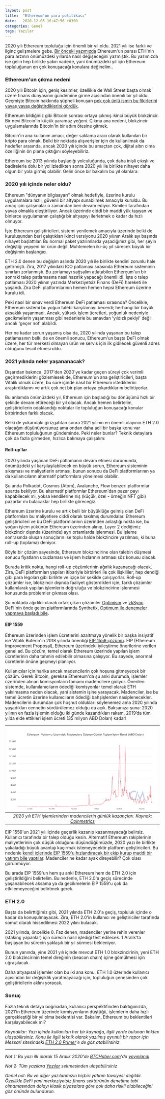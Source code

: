 ```yaml
---
layout: post
title:  "Ethereum'un para politikası"
date:   2020-12-05 16:47:56 +0300
categories: Genel
tags: Yazılar
---
```


2020 yılı Ethereum topluluğu için önemli bir yıl oldu. 2021 yılı ise farklı ve ilginç gelişmelere gebe. [Bir önceki yazımızda](/genel/2020/12/08/Ethereumun-para-politikas%C4%B1.html) Ethereum'un parası ETH'nin para arzının önümüzdeki yıllarda nasıl değişeceğini yazmıştık. Bu yazımızda ise gelin hep birlikte yakın vadede, yani önümüzdeki yıl için Ethereum topluluğunun en çok konuşacağı konulara değinelim.. 

### Ethereum'un çıkma nedeni

2020 yılı Bitcoin için, geniş kesimler, özellikle de Wall Street başta olmak üzere finans dünyasının gündemine girme açısından önemli bir yıl oldu. Geçmişte Bitcoin hakkında şüpheli konuşan [pek çok ünlü ismin bu fikirlerini yavaş yavaş değiştirdiklerini gördük](/genel/2020/11/24/bitcoin-dunyasinin-yeni-halkasi.html). 

Ethereum bildiğiniz gibi Bitcoin sonrası ortaya çıkmış ikinci büyük blokzincir. Bir nevi Bitcoin'in küçük yaramaz yeğeni. Çıkma ana nedeni, blokzincir uygulamalarında Bitcoin'in bir adım ötesine gitmek. 

Bitcoin'in ana kullanım amacı, değer saklama aracı olarak kullanılan bir kripto para olmak. Belki bir noktada alışverişler için de kullanılmak da hedefler arasında, ancak 2020 yılı içinde bu amaçtan çok, dijital altın olma özelliğinin ön plana çıktığını söyleyebiliriz. 

Ethereum ise 2013 yılında başladığı yolculuğunda, çok daha inişli çıkışlı ve badirelerle dolu bir yol izledikten sonra 2020 yılı ile birlikte nihayet daha olgun bir yola girmiş olabilir. Gelin önce bir bakalım bu yıl olanlara:

### 2020 yılı içinde neler oldu?

Ethereum "dünyanın bilgisayarı" olmak hedefiyle, üzerine kurulu uygulamalara hızlı, güvenli bir altyapı sunabilmek amacıyla kuruldu. Bu amaç için çalışmalar o zamandan beri devam ediyor. Kimileri tarafından yavaş olmakla eleştiriliyor. Ancak üzerinde ciddi bir maddi yük taşıyan ve binlerce uygulamanın çalıştığı bir altyapıyı ilerletmek o kadar da hızlı olmuyor. 

İşte Ethereum geliştiricileri, sistemi yenilemek amacıyla üzerinde belki de kuruluşundan beri çalıştıkları ikinci versiyonu 2020 yılının Aralık ayı başında nihayet başlattılar. Bu normal paket yazılımlarda yaşadığımız gibi, her şeyin değiştiği yepyeni bir ürün değil. Muhtemelen iki-üç yıl sürecek büyük bir değişimin başlangıcı.

ETH 2.0 denen bu değişim aslında 2020 yılı ile birlikte kendini zorunlu hale getirmişti. Zira, 2017 yılındaki ICO patlaması sırasında Ethereum sisteminin sınırları zorlanmıştı. Bu zorlamayı sağsalim atlatabilen Ethereum'un bir sonraki talep patlamasına nasıl hazırlık yapacağı önemli idi. İşte o talep patlaması 2020 yılının yazında Merkeziyetsiz Finans (DeFi) hareketi ile yaşandı. Zira DeFi platformlarının hemen hemen hepsi Ethereum üzerine kurulu idi. 

Peki nasıl bir sınav verdi Ethereum DeFi patlaması sırasında? Öncelikle, Ethereum sistemi bu yoğun talebi karşılamayı becerdi; herhangi bir büyük aksaklık yaşanmadı. Ancak, yüksek işlem ücretleri, yoğunluk nedeniyle gecikmelerin yaşanması gibi nedenlerle bu sınavdan 'yıldızlı pekiyi' değil ancak 'geçer not' alabildi. 

Her ne kadar sorun yaşamış olsa da, 2020 yılında yaşanan bu talep patlamasının belki de en önemli sonucu, Ethereum'un başta DeFi olmak üzere, her tür merkezi olmayan ürün ve servis için ilk gidilecek güvenli adres olduğunu tescil etmesi oldu. 

### 2021 yılında neler yaşananacak?

Dışarıdan bakınca, 2017'den 2020'ye kadar geçen süreyi çok verimli geçirmediklerini gözlemlesek de, Ethereum'un ana geliştiricileri, başta Vitalik olmak üzere, bu süre içinde nasıl bir Ethereum istediklerini araştırdıklarını ve artık çok net bir plan ortaya çıkardıklarını belirtiyorlar. 

Bu anlamda önümüzdeki yıl, Ethereum için başladığı bu dönüşümü hızlı bir şekilde devam ettireceği bir yıl olacak. Ancak hemen belirtelim, geliştiricilerin odaklandığı noktalar ile topluluğun konuşacağı konular birbirinden farklı olacak. 

Belki de yukarıdaki girizgahtan sonra 2021 yılının en önemli olayının ETH 2.0 olacağını düşünüyorsunuz ama ondan daha acil bir başka konu var Ethereum topluluğunun gündeminde. Peki neler bunlar? Teknik detaylara çok da fazla girmeden, hızlıca bakmaya çalışalım: 

#### Roll-up'lar
2020 yılında yaşanan DeFi patlamanın devam etmesi durumunda, önümüzdeki yıl karşılaşılabilecek en büyük sorun, Ethereum sisteminin sıkışması ve maliyetlerin artması, bunun sonucu da DeFi platformlarının ya da kullanıcıların alternatif platformlara yönelmesi olabilir. 

Şu anda Polkadot, Cosmos (Atom), Avalanche, Flow benzeri platformlar apartta bekliyor. Bu alternatif platformlar Ethereum'dan pazar payı kapabilecek mi, yoksa kendilerine niş (küçük, özel - örneğin NFT gibi) pazarlar mı bulacaklar hep birlikte göreceğiz. 

Ethereum üzerine kurulu ve artık belli bir büyüklüğe gelmiş olan DeFi platformları bu maliyetlere ciddi olarak takılmış durumdalar. Ethereum geliştiricileri ve bu DeFi platformlarının üzerinden anlaştığı nokta ise, bu yoğun işlem yükünün Ethereum üzerinden alınıp, Layer 2 dediğimiz blokzincir dışında (üzerinde) ayrı ortamlarda işlenmesi. Bu işleme sonrasında oluşan sonuçların ise toplu halde blokzincire yazılması, ki buna roll-up (toplama) deniyor. 

Böyle bir çözüm sayesinde, Ethereum blokzincirine olan talebin düşmesi sonucu fiyatların ucuzlaması ve işlem hızlarının artması söz konusu olacak. 

Burada kritik nokta, hangi roll-up çözümlerinin ağırlık kazanacağı olacak. Zira, DeFi platformları yapıları itibariyle birbirleri ile çok ilişkililer; hep dendiği gibi para legoları gibi birlikte ve içiçe bir şekilde çalışıyorlar. Roll-up çözümler ise, blokzincir dışında faaliyet gösterdikleri için, farklı çözümler kullanılarak yapılan işlemlerin doğruluğu ve blokzincirine işlenmesi konusunda problemler çıkması olası. 

Şu noktada ağırlıklı olarak ortak çıkan çözümler [Optimism](https://optimism.io) ve [zkSync](https://zksync.io). DeFi'nin önde gelen platformlarında Synthetix, [Optimum ile denemeler yapmaya başladı bile](https://blog.synthetix.io/why-optimism/).

#### EIP 1559
Ethereum üzerinden işlem ücretlerini azaltmaya yönelik bir başka insiyatif ise Vitalik Buterin'in 2018 yılında önerdiği [EIP 1559 çözümü](https://eips.ethereum.org/EIPS/eip-1559). EIP (Ethereum Improvement Proposal), Ethereum üzerindeki iyileştirme önerilerine verilen genel ad. Bu çözüm, temel olarak Ethereum üzerinde yapılan işlem ücretlerinin daha tahmin edilebilir olmasına çalışıyor. Bu sayede, anormal ücretlerin önüne geçmeyi planlıyor. 

Kullanıcılar için harika ancak madencilerin çok hoşuna gitmeyecek bir çözüm. Gerek Bitcoin, gerekse Ethereum'da şu anki durumda, işlemler üzerinden alınan komisyonların tamamı madencilere gidiyor. Önerilen sistemde, kullanılanıcıların ödediği komisyonlar temel olarak ETH yakılmasına neden olacak, yani sistemin işine yarayacak. Madenciler, ise bu temel ücretin üzerine kullanıcıların ödediği bahşişlerden nasiplenecekler. Madencilerin durumdan çok hoşnut oldukları söylenemez ama 2020 yılında yaşadıkları cennetin sürdürülemez olduğu da açık. Baksanıza şuna: 2020 yılının en fazla işlemin olduğu iki günde kazandıkları rakam, 2019’da tüm yılda elde ettikleri işlem ücreti (35 milyon ABD Doları) kadar!

| ![coinmetrics_total_fees_1yr](/assets/eth_total_fees_coinmetrics_1yr_800_v2.png)|
|:--:| 
| *2020 yılı ETH işlemlerinden madencilerin günlük kazançları. Kaynak: [Coinmetrics](https://network-charts.coinmetrics.io)*|

EIP 1559'un 2021 yılı içinde geçerlik kazanıp kazanmayacağı belirsiz. Kullanıcı tarafında bir talep olduğu kesin. Alternatif Ethereum rakiplerinin maliyetlerinin çok düşük olduğunu düşündüğümüzde, 2020 yazı ile birlikte yakaladığı büyük avantajı kaçırmak istemeyecektir platform geliştiricileri. Bu nedenle [kendi içlerinde EIP 1559'u hızlandıracak bir ekip kurup maddi bir yatırım bile yaptılar](https://gitcoin.co/grants/946/eip-1559-community-fund). Madenciler ne kadar ayak direyebilir? Çok olası görünmüyor. 

Bu arada EIP 1559'un hem şu anki Ethereum hem de ETH 2.0 için geliştirildiğini belirtelim. Bu nedenle, ETH 2.0'a geçiş sürecinde yaşanabilecek aksama ya da gecikmelerin EIP 1559'u çok da etkilemeyeceğini belirtmek gerek. 

### ETH 2.0
Başta da belirttiğimiz gibi, 2021 yılında ETH 2.0'a geçiş, topluluk içinde o kadar da konuşulmayacak. Zira, ETH 2.0'in kullanıcı ve geliştiriciler tarafında somut olarak hissedilmesi 2022 yılını bulacak.

2021 yılında, öncelikle 0. Faz denen, madenciler yerine rehin verenler (staking yapanlar) için sürecin nasıl işlediği test edilecek. 1 Aralık'ta başlayan bu sürecin yaklaşık bir yıl sürmesi bekleniyor. 

Bunun yanında, yine 2021 yılı içinde mevcut ETH 1.0 blokzincirinin, yeni ETH 2.0 blokzincirinin temel direğinin (beacon chain) içine gömülmesi için uğraşılacak. 

Daha altyapısal işlemler olan bu iki ana konu, ETH 1.0 üzerinde kullanıcı açısından bir değişiklik yaratmayacağı için, topluluğun çenesinden çok geliştiricilerin aklını yoracak. 

### Sonuç
Fazla teknik detaya boğmadan, kullanıcı perspektifinden baktığımızda, 2021'in Ethereum üzerinde komisyonların düştüğü, işlemlerin daha hızlı gerçekleştiği bir yıl olma beklentisi var. Bakalım, Ethereum bu beklentileri karşılayabilecek mi?


*Kaynaklar: Yazı içinde kullanılan her bir kaynağa, ilgili yerde bulunan linkten ulaşabilirsiniz. Konu ile ilgili teknik olarak yazılmış ayrıntılı bir rapor için Messari sitesindeki [ETH 2.0 Primer](https://messari.io/road-to-eth2)'e de göz atabilirsiniz*

---

*Not 1: Bu yazı ilk olarak 15 Aralık 2020'de [BTCHaber.com](https://www.btchaber.com/)'da [yayınlandı]()*

*Not 2: Tüm yazılara [Yazılar](/articles/) sekmesinden ulaşabilirsiniz*

*Genel not: Bu ve diğer yazılarımızın hiçbiri yatırım tavsiyesi değildir. Özellikle DeFi yani merkeziyetsiz finans sektörünün denetime tabi olmamasından dolayı klasik piyasalara göre çok daha riskli olabileceğini göz önünde bulundurun.*
